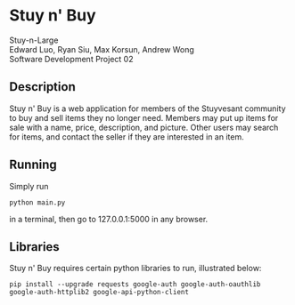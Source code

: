 # Stuy n' Buy

Stuy-n-Large<br>
Edward Luo, Ryan Siu, Max Korsun, Andrew Wong<br>
Software Development Project 02<br>

## Description
Stuy n' Buy is a web application for members of the Stuyvesant community to buy and sell items they no longer need. Members may put up items for sale with a name, price, description, and picture. Other users may search for items, and contact the seller if they are interested in an item.

## Running
Simply run 
```
python main.py
```
in a terminal, then go to 127.0.0.1:5000 in any browser.

## Libraries
Stuy n' Buy requires certain python libraries to run, illustrated below:
```
pip install --upgrade requests google-auth google-auth-oauthlib google-auth-httplib2 google-api-python-client
```
